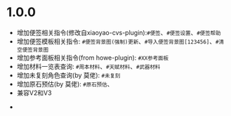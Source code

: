 # 1.0.0
* 增加便签相关指令(修改自xiaoyao-cvs-plugin):`#便签`、`#便签设置`、`#便签帮助`
* 增加便签模板相关指令: `#便签背景图(强制)更新`、`#导入便签背景图[123456]`、`#清空便签背景图`
* 增加参考面板相关指令(from howe-plugin): `#XX参考面板`
* 增加材料一览表查询: `#周本材料`、`#天赋材料`、`#武器材料`
* 增加未复刻角色查询(by 莫佬): `#未复刻`
* 增加原石预估(by 莫佬): `#原石预估`、
* 兼容V2和V3
* ~~~~~~~~~~~
